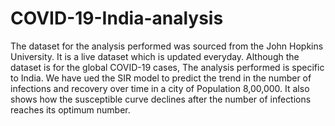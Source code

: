# COVID-19-India-analysis
The dataset for the analysis performed was sourced from the John Hopkins University. 
It is a live dataset which is updated everyday.
Although the dataset is for the global COVID-19 cases, The analysis performed is specific to India.
We have ued the SIR model to predict the trend in the number of infections and recovery over time in a city of Population 8,00,000. It also shows how the susceptible curve declines after the number of infections reaches its optimum number.
